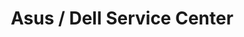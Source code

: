 ---
title: "Asus / Dell Service Center"
url: /bengaluru/asus-dell-service-center/
shop: Elektronik
---